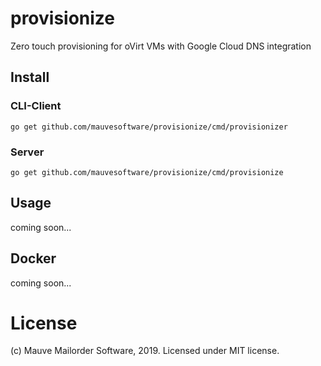 # provisionize
Zero touch provisioning for oVirt VMs with Google Cloud DNS integration

## Install

### CLI-Client
```console
go get github.com/mauvesoftware/provisionize/cmd/provisionizer
```

### Server
```console
go get github.com/mauvesoftware/provisionize/cmd/provisionize
```

## Usage
coming soon...

## Docker
coming soon...

# License
(c) Mauve Mailorder Software, 2019. Licensed under MIT license.
